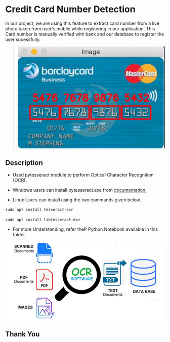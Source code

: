 <h1> Credit Card Number Detection</h1>

In our project, we are using this feature to extract card number from a live photo taken from user's mobile while registering in our application. This Card number is manually verified with bank and our database to register the user sucessfully.
> <img src='Images/main.jpg'> </img>

<h2> Description </h2>

* Used pytesseract module to perform Optical Character Recognition (OCR).

* Windows users can install pytesseract.exe from <a href="https://pypi.org/project/pytesseract/"> documentation. </a>

* Linux Users can install using the two commands given below.

```
sudo apt install tesseract-ocr

sudo apt install libtesseract-dev

```

* For more Understanding, refer theP Python Notebook available in this folder.

<img src='Images/OCR.jpg'>

## Thank You





